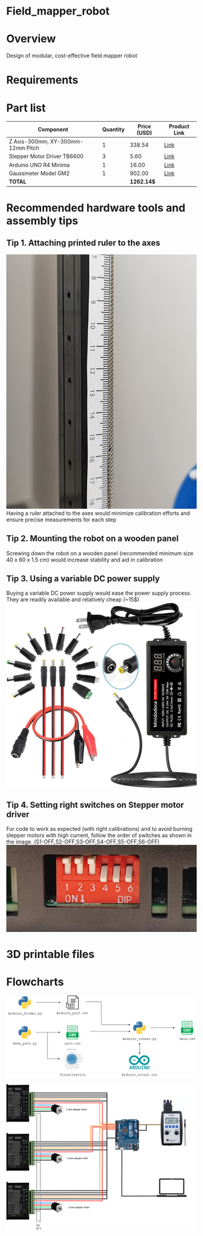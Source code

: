 # Field_mapper_robot

# Overview
Design of modular, cost-effective field mapper robot

# Requirements


# Part list 

| **Component**                          | **Quantity** | **Price (USD)** | **Product Link**                                                                                                                                       |  
|-----------------------------------------|-------------|------------------|--------------------------------------------------------------------------------------------------------------------------------------------------------|  
| Z Axis-300mm, XY-300mm-12mm Pitch       | 1           | 338.54           | [Link](https://www.aliexpress.us/item/3256805348651313.html?spm=a2g0o.order_detail.order_detail_item.3.5fa4f19cjVbIP4&gatewayAdapt=glo2usa)             |  
| Stepper Motor Driver TB6600             | 3           | 5.60             | [Link](https://www.aliexpress.us/item/3256805781393725.html?spm=a2g0o.order_detail.order_detail_item.2.1ed6f19cobQnNT&gatewayAdapt=glo2usa)             |  
| Arduino UNO R4 Minima                   | 1           | 16.00            | [Link](https://thepihut.com/products/arduino-uno-r4-minima)                                               
| Gaussmeter Model GM2                    | 1           | 902.00           | [Link](https://www.alphalabinc.com/products/gm2/?srsltid=AfmBOor0p2l-VF9fIRODsZqY854WaDDNnBIFsOJ6kHjN2p6iCgCOzTLX)                                      |  
| **TOTAL**                               |             | **1262.14$**      |                                                                                                        


# Recommended hardware tools and assembly tips
## Tip 1. Attaching printed ruler to the axes
![Diagram](Attachments/tip1.jpg)
Having a ruler attached to the axes would minimize calibration efforts and ensure precise measurements for each step

## Tip 2. Mounting the robot on a wooden panel
Screwing down the robot on a wooden panel (recommended minimum size 40 x 60 x 1.5 cm) would increase stability and aid in calibration

## Tip 3. Using a variable DC power supply 
Buying a variable DC power supply would ease the power supply process. They are readily available and relatively cheap (~15$)
![Diagram](Attachments/tip3.jpg)

## Tip 4. Setting right switches on Stepper motor driver 
For code to work as expected (with right calibrations) and to avoid burning stepper motors with high current, follow the order of switches as shown in the image. (S1-OFF,S2-OFF,S3-OFF,S4-OFF,S5-OFF,S6-OFF)
![Diagram](Attachments/tip4.jpg)

# 3D printable files


# Flowcharts 

![Diagram](Attachments/draw1.png)

![Diagram](Attachments/draw2.png)
